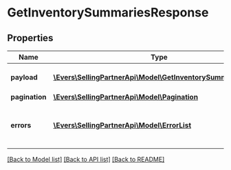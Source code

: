 # GetInventorySummariesResponse

## Properties
Name | Type | Description | Notes
------------ | ------------- | ------------- | -------------
**payload** | [**\Evers\SellingPartnerApi\Model\GetInventorySummariesResult**](GetInventorySummariesResult.md) | The payload for the getInventorySummaries operation. | [optional] 
**pagination** | [**\Evers\SellingPartnerApi\Model\Pagination**](Pagination.md) |  | [optional] 
**errors** | [**\Evers\SellingPartnerApi\Model\ErrorList**](ErrorList.md) | One or more unexpected errors occurred during the getInventorySummaries operation. | [optional] 

[[Back to Model list]](../README.md#documentation-for-models) [[Back to API list]](../README.md#documentation-for-api-endpoints) [[Back to README]](../README.md)


